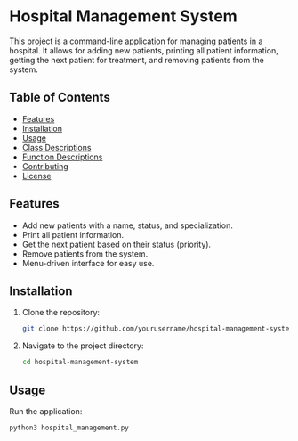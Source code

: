 # Hospital Management System

This project is a command-line application for managing patients in a hospital. It allows for adding new patients, printing all patient information, getting the next patient for treatment, and removing patients from the system.

## Table of Contents
- [Features](#features)
- [Installation](#installation)
- [Usage](#usage)
- [Class Descriptions](#class-descriptions)
- [Function Descriptions](#function-descriptions)
- [Contributing](#contributing)
- [License](#license)

## Features
- Add new patients with a name, status, and specialization.
- Print all patient information.
- Get the next patient based on their status (priority).
- Remove patients from the system.
- Menu-driven interface for easy use.

## Installation
1. Clone the repository:
    ```bash
    git clone https://github.com/yourusername/hospital-management-system.git
    ```
2. Navigate to the project directory:
    ```bash
    cd hospital-management-system
    ```

## Usage
Run the application:
```bash
python3 hospital_management.py
